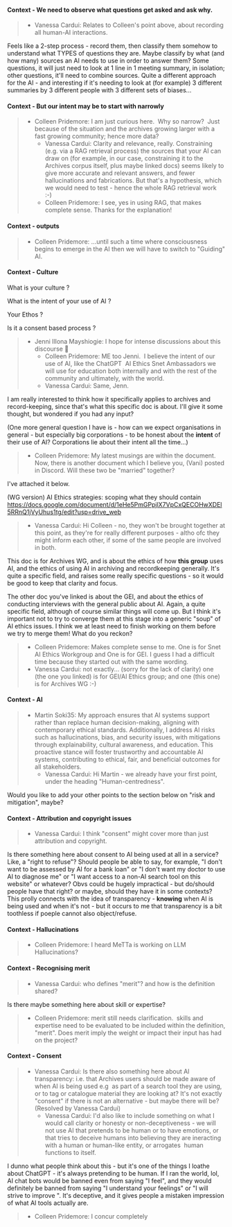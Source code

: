 #### Context - We need to observe what questions get asked and ask why.
> * Vanessa Cardui: Relates to Colleen's point above, about recording all human-AI interactions.

Feels like a 2-step process - record them, then classify them somehow to understand what TYPES of questions they are. Maybe classify by what (and how many) sources an AI needs to use in order to answer them? Some questions, it will just need to look at 1 line in 1 meeting summary, in isolation; other questions, it'll need to combine sources. Quite a different approach for the AI - and interesting if it's needing to look at (for example) 3 different summaries by 3 different people with 3 different sets of biases...
> 
#### Context - But our intent may be to start with narrowly
> * Colleen Pridemore: I am just curious here.  Why so narrow?  Just because of the situation and the archives growing larger with a fast growing community; hence more data?
>   - Vanessa Cardui: Clarity and relevance, really. Constraining (e.g. via a RAG retrieval process) the sources that your AI can draw on (for example, in our case, constraining it to the Archives corpus itself, plus maybe linked docs) seems likely to give more accurate and relevant answers, and fewer hallucinations and fabrications. But that's a hypothesis, which we would need to test - hence the whole RAG retrieval work  :-)
>   - Colleen Pridemore: I see, yes in using RAG, that makes complete sense. Thanks for the explanation!
> 
#### Context - outputs
> * Colleen Pridemore: ...until such a time where consciousness begins to emerge in the AI then we will have to switch to "Guiding" AI.
> 
#### Context - Culture

What is your culture ?

What is the intent of your use of AI ? 

Your Ethos ?

Is it a consent based process ?
> * Jenni Illona Mayshiogie: I hope for intense discussions about this discourse 🙏
>   - Colleen Pridemore: ME too Jenni.  I believe the intent of our use of AI, like the ChatGPT  AI Ethics Snet Ambassadors we will use for education both internally and with the rest of the community and ultimately, with the world.
>   - Vanessa Cardui: Same, Jenn.

I am really interested to think how it specifically applies to archives and record-keeping, since that's what this specific doc is about. I'll give it some thought, but wondered if you had any input?

(One more general question I have is - how can we expect organisations in general - but especially big corporations - to be honest about the **intent** of their use of AI? Corporations lie about their intent all the time...)
>   - Colleen Pridemore: My latest musings are within the document.  Now, there is another document
which I believe you, (Vani) posted in Discord.  Will these two be "married"
together?

I've attached it below.

 (WG version) AI Ethics strategies: scoping what they should contain
<https://docs.google.com/document/d/1eHe5PmGPpjlX7VpCxQECOHwXDEl5RRnQ1jVyUhus1tg/edit?usp=drive_web>
>   - Vanessa Cardui: Hi Colleen - no, they won't be brought together at this point, as they're for really different purposes - altho ofc they might inform each other, if some of the same people are involved in both.

This doc is for Archives WG, and is about the ethics of how **this group** uses AI, and the ethics of using AI in archiving and recordkeeping generally. It's quite a specific field, and raises some really specific questions - so it would be good to keep that clarity and  focus.

The other doc you've linked is about the GEI, and about the ethics of conducting interviews with the general public about AI. Again, a quite specific field, although of course similar things will come up.
But I think it's important not to try to converge them at this stage into a generic "soup" of AI ethics issues. I think we at least need to finish working on them before we try to merge them! 
What do you reckon?
>   - Colleen Pridemore: Makes complete sense to me.  One is for Snet AI Ethics Workgroup and One is for GEI.  I guess I had a difficult time because they started out with the same wording.
>   - Vanessa Cardui: not exactly... (sorry for the lack of clarity)
one (the one you linked) is for GEI/AI Ethics group;
and one (this one) is for Archives WG :-)
> 
#### Context - AI
> * Martin Soki35: My approach ensures that AI systems support rather than replace human decision-making, aligning with contemporary ethical standards. Additionally, I address AI risks such as hallucinations, bias, and security issues, with mitigations through explainability, cultural awareness, and education. This proactive stance will foster trustworthy and accountable AI systems, contributing to ethical, fair, and beneficial outcomes for all stakeholders.
>   - Vanessa Cardui: Hi Martin - we already have your first point, under the heading "Human-centredness".

Would you like to add your other points to the section below on "risk and mitigation", maybe?
> 
#### Context - Attribution and copyright issues
> * Vanessa Cardui: I think "consent" might cover more than just attribution and copyright.

Is there something here about consent to AI being used at all in a service? Like, a "right to refuse"? Should people be able to say, for example, "I don't want to be assessed by AI for a bank loan" or "I don't want my doctor to use AI to diagnose me" or "I want access to a non-AI search tool on this website" or whatever? Obvs could be hugely impractical - but do/should people have that right? or maybe, should they have it in some contexts?
This prolly connects with the idea of transparency - **knowing** when AI is being used and when it's not - but it occurs to me that transparency is a bit toothless if poeple cannot also object/refuse.
> 
#### Context - Hallucinations
> * Colleen Pridemore: I heard MeTTa is working on LLM Hallucinations?
> 
#### Context - Recognising merit
> * Vanessa Cardui: who defines "merit"? and how is the definition shared?

Is there maybe something here about skill or expertise?
>   - Colleen Pridemore: merit still needs clarification.  skills and expertise need to be evaluated to be included within the definition, "merit". Does merit imply the weight or impact their input has had on the project?
> 
#### Context - Consent
> * Vanessa Cardui: Is there also something here about AI transparency: i.e. that Archives users should be made aware of when AI is being used e.g  as part of a search tool they are using, or to tag or catalogue material they are looking at? It's not exactly "consent" if there is not an alternative - but maybe there will be? (Resolved by Vanessa Cardui)
>   - Vanessa Cardui: I'd also like to include something on what I would call clarity or honesty or non-deceptiveness - we will not use AI that pretends to be human or to have emotions, or that tries to deceive humans into believing they are ineracting with a human or human-like entity, or arrogates  human functions to itself.

I dunno what people think about this - but it's one of the things I loathe about ChatGPT - it's always pretending to be human. If I ran the world, lol, AI chat bots would be banned even from saying "I feel", and they would definitely be banned from saying "I understand your feelings" or "I will strive to improve ". It's deceptive, and it gives people a mistaken impression of what AI tools actually are.
>   - Colleen Pridemore: I concur completely
> 
